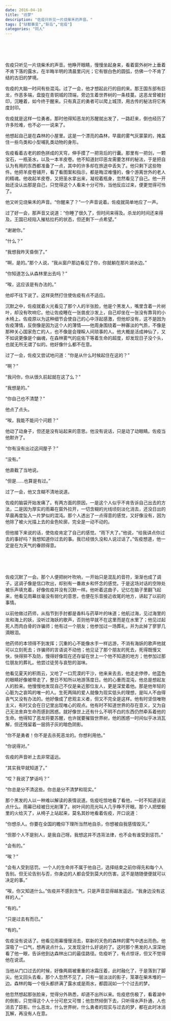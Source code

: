 ```yaml
---
date: 2016-04-10
title: "旧梦"
description: "佐疫只听见一片烧柴禾的声音。"
tags: ["狱都事变","斩岛","佐疫"]
categories: "同人"
---
```


<br/><br/> 

佐疫只听见一片烧柴禾的声音。他睁开眼睛，慢慢坐起身来，看着窗外树叶上垂着不肯下落的露水，在半晦半明的清晨里闪光；它有银白色的圆弧，仿佛一个不肯了结的古旧的梦境。

佐疫的大脑一时间有些混沌。过了一会，他才想起此行的目的来。那王国东部有巨龙，作恶多端，盘旋在青铜城的顶端，旁边生着世界树的一条枝蔓。这恶龙曾被封印，沉睡着，如今终于醒来。只有真正的勇者可以爬上城顶，用古传的秘法将它再度封印。

佐疫就是这样一位勇者。那时他得知恶龙的苏醒就出发了，一路赶来，倒也经历了许多险难，也不必一一说来了。

他想起自己是在森林的小屋里。这是一个漂亮的森林，早晨的雾气灰蒙蒙的，掩盖住一些鸟类和小型哺乳类动物的身形。

佐疫看着古老的颜色拼成的天穹，伸手摸了一把背后的行囊。那里有一把剑，一颗宝石，一瓶圣水，以及一本羊皮卷。他不知道封印恶龙需要怎样的秘法，于是把自认为有用的东西都准备了一点，其中的许多却在旅途中丢失了。他只剩下这些物件。他把羊皮卷铺开，看了看图案和指示，都是晦涩难懂的，像个游离世外的老人的精魂。他收起羊皮卷，又把圣水拿出来，凝视着瓶身，忽然看见了自己。他一开始还没认出那是自己，只觉得这个人看来十分可怜，当他反应过来，便更觉得可怜了。

他又听见烧柴禾的声音。“你醒来了？”一个声音说着。佐疫就简单地应了一声。

过了好一会，那声音又说道：“你睡了很久了，但时间来得及。杀龙的时间还来得及。王国已经陷入摧枯拉朽的状态，但还剩下一点希望。”

“谢谢你。”

“什么？”

“我想我昨天昏倒了。”

“啊，是的。”那个人说，“我从窗户那边看见了你，你就躺在那片湖水边。”

“你知道怎么从森林里出去吗？”

“唉，这应该是有办法的。”

他却不往下说了。这样突然打住使佐疫有点不适应。

沉默之中，佐疫就着火光看见了那个人的半张脸，他是个黑发人，嘴里含着一片树叶，却没有吹响它。他让佐疫睡在一张兽皮沙发上，自己却坐在一张没有靠背的小木椅上。佐疫原以为这种细节会使自己的心中浮起感激，但他却没有，这不是因为佐疫薄情，反倒像是因为这个人的薄情——他周身围绕着一种寡淡的气质，不像是那种关心国家危亡的人，也不像是会理睬人间琐事的人。他大概是活成神仙了，又不如说更像是个幽魂，在森林雾气的庇佑下等着生命的超度，却发现日子没个头，也就无所无谓了似的。他好像什么都不在意。

过了一会，佐疫又尝试地问道：“你是从什么时候起住在这的？”

“啊？”

“我问你，你从很久前起就在这了么？”

“我想是的。”

“你自己也不清楚？”

他点了点头。

“唉，我能不能问个问题？”

他动了动身子，但还是没有站起来的意思。他没有说话，只是动了动眼睛。佐疫当他默许了。

“你有没有出过这间屋子？”

“没有。”

他直截了当地说。

“但是……也算是有过。”

过了一会，他又含糊不清地说道。

佐疫的脑袋开始发痛了。有两方面的原因，一是这个人似乎不肯告诉自己出去的方法，二是因为厚实的雨幕在窗外拉开，一切含糊的光线顷刻淡化消去，还没日出的早晨再度坠入一片梦似的混沌。那个人透出了一点得意的感觉，又好像没有，因为他除了被火光描上去的金色轮廓，完全是一动不动的。

但他接下来说的话，使佐疫肯定了自己的感觉。“雨下大了。”他说，“给我讲点你过去的事好吗？我想知道你过去的事。我已经很久没和人说过话了。”佐疫想道，他一定是在为天气的眷顾得意。

<br/> <br/> 

佐疫沉默了一会。那个人便把树叶吹响，一开始只是混乱的音符，渐渐也成了调子。这调子像是信口吹出，却别有一番故乡和怀念的感觉。于是这场对话的空隙处被乐声填充着，好像佐疫并没有沉默一样。他听着这曲子，记忆在脑子里翻飞起来，他看见雨幕丝毫没有弱化的意思，也便在乐音接近收尾的地方，讲起了以前的事情。

以前他做过药师，从指节到手肘都是香料与药草叶的味道；他航过海，见过海里的龙和海上的妖，没听过海妖的歌声，否则他早就不在这里而是在水里了；他见过起死人而肉白骨的诈骗师；他有过一个朋友；他参加过一场葬礼，并为此掉了寥寥几滴眼泪。

他药师的本领得不到发挥；沉重的心不能像水手一样远游，不消有海妖的歌声他就可以立刻死去；诈骗师的言语说不动他；他见证了那个朋友的死去，死得既慢又快，快得猝不及防，慢得好像现在还存留在世上一个他不知道的地方；他参加过那位朋友的葬礼。他尝过徒劳与哀愁的滋味。

他看见夏天的积雨云，又呛了一口荒漠的干沙，他来来去去，他走走停停，他蓝色的眼睛好像被带走了，整日不知所以地游荡度日。他的心重而混沌，他总是想起友人的脸来。他慢慢地发现自己不仅是亲近那位友人，更是深爱着他。那是他年轻的心脏为之哀鸣的唯一的人。生死两隔的爱人就像为现实低头的理想，是叫人不由得丧气又没有办法的。他好像成了悲观主义者，但又不完全是这样。他有时坚信唯物主义，有时又会在日记里出现唯心的观点。他有时不知道世界的存在意义，又为自己无法舍弃生命而感到困惑。就好像世上还有什么不明不白的东西仍然牵系着他的生命。他得知了恶龙将要苏醒，也许就要摧毁世界树，他的困惑一时间似乎冰消瓦解，但还残留着一层鸽子灰的暗色阴影。

“你不是勇者！你不是去杀死恶龙的。你想利用他。”

“你说得对。”

佐疫的声音听上去非常遥远。

“其实我早就知道了。”

“哎？我说了梦话吗？”

“你总是分不清这些。你总是分不清梦和现实。”

那个黑发的人以一种难以解读的表情说道。佐疫吃惊地看了看他，一时不知道该说点什么。雨幕已经被日光削薄了。树叶间的亮光叫人几乎睁不开眼。那个人把壁橱里的火给灭了，从椅子上站起来，莫名其妙地看着佐疫，开口说道：

“你想杀人。你要在全国的瞻仰下理所当然地自杀，你想被自我感情毁灭。”

“但那个人不是别人，是我自己呀。我想这并不违背法律，也不会有谁受到惩罚。”

“会有的。”

“唉？”

“会有人受到惩罚。一个人的生命并不属于他自己，选择结束之前你得先和每个人告别。但无论告别与否，你身边的人都会受到莫大的伤害。这不是随随便便就可以决定的事。”

“唉，你又知道什么。”佐疫并不感到生气，只是声音显得越发遥远，“我身边没有这样的人。”

“有的。”

“只是过去有而已。”

“有的。”

佐疫没有说话了。他看见雨幕慢慢消去，崭新的天色的森林的雾气中透出亮色。他深吸了一口气，想再说点什么，又发现没什么好说的了。这时那个黑发的人深深地看了他一眼，告诉他到达森林出口的最佳路径。佐疫听了，有点惊讶，但又不觉得他在说谎。

当他从门口过去的时候，好像两肩被重重的冰霜压着，此时融化了，于是落到了脚尖。他又回头去看，那个人忽然不见了，只有一层淡淡的影子，笼罩在柴禾堆的一边。森林的每一个枝头都挤满了露水或是雨水，都圆润如一个个过去的梦。

他忽然想起那张脸来，觉得分外熟悉，却道不出所以来。佐疫悲伤极了，看着湖中的倒影，只觉得这个人十分可悲又可憎；他忽然倾倒下去，只听得水声扑通，人也消去了踪影。什么恶龙，什么世界树，什么勇者的现实与过去的梦，都在此时冰消瓦解，再没有人在意。